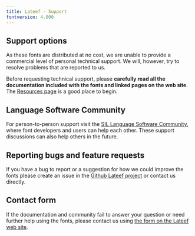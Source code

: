 ```yaml
---
title: Lateef - Support
fontversion: 4.000
---
```


## Support options

As these fonts are distributed at no cost, we are unable to provide a commercial level of personal technical support. We will, however, try to resolve problems that are reported to us.

Before requesting technical support, please **carefully read all the documentation included with the fonts and linked pages on the web site**. The [Resources page](resources.md) is a good place to begin.

## Language Software Community

For person-to-person support visit the [SIL Language Software Community](https://community.software.sil.org/c/silfonts), where font developers and users can help each other. These support discussions can also help others in the future.

## Reporting bugs and feature requests

If you have a bug to report or a suggestion for how we could improve the fonts please create an issue in the [Github Lateef project](https://github.com/silnrsi/font-lateef/issues) or contact us directly.

## Contact form

If the documentation and community fail to answer your question or need further help using the fonts, please contact us using [the form on the Lateef web site](https://software.sil.org/lateef/about/contact/).

